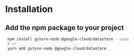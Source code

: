 # Installation

## Add the npm package to your project

```bash
 npm install gstore-node @google-cloud/datastore --save
 # or
 yarn add gstore-node @google-cloud/datastore
```


